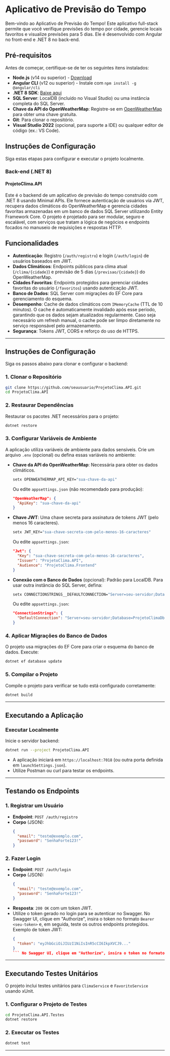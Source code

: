 # Aplicativo de Previsão do Tempo

Bem-vindo ao Aplicativo de Previsão do Tempo! Este aplicativo full-stack permite que você verifique previsões do tempo por cidade, gerencie locais favoritos e visualize previsões para 5 dias. Ele é desenvolvido com Angular no front-end e .NET 8 no back-end.

## Pré-requisitos

Antes de começar, certifique-se de ter os seguintes itens instalados:
- **Node.js** (v14 ou superior) - [Download](https://nodejs.org/)
- **Angular CLI** (v12 ou superior) - Instale com `npm install -g @angular/cli`
- **.NET 8 SDK**: [Baixe aqui](https://dotnet.microsoft.com/download/dotnet/8.0)
- **SQL Server**: LocalDB (incluído no Visual Studio) ou uma instância completa do SQL Server.
- **Chave da API do OpenWeatherMap**: Registre-se em [OpenWeatherMap](https://openweathermap.org/) para obter uma chave gratuita.
- **Git**: Para clonar o repositório.
- **Visual Studio 2022** (opcional, para suporte a IDE) ou qualquer editor de código (ex.: VS Code).

## Instruções de Configuração

Siga estas etapas para configurar e executar o projeto localmente.

### Back-end (.NET 8)
#### ProjetoClima.API

Este é o backend de um aplicativo de previsão do tempo construído com .NET 8 usando Minimal APIs. Ele fornece autenticação de usuários via JWT, recupera dados climáticos do OpenWeatherMap e gerencia cidades favoritas armazenadas em um banco de dados SQL Server utilizando Entity Framework Core. O projeto é projetado para ser modular, seguro e escalável, com serviços que tratam a lógica de negócios e endpoints focados no manuseio de requisições e respostas HTTP.

## Funcionalidades

- **Autenticação**: Registro (`/auth/registro`) e login (`/auth/login`) de usuários baseados em JWT.
- **Dados Climáticos**: Endpoints públicos para clima atual (`/clima/{cidade}`) e previsão de 5 dias (`/previsao/{cidade}`) do OpenWeatherMap.
- **Cidades Favoritas**: Endpoints protegidos para gerenciar cidades favoritas do usuário (`/favoritos`) usando autenticação JWT.
- **Banco de Dados**: SQL Server com migrações do EF Core para gerenciamento do esquema.
- **Desempenho**: Cache de dados climáticos com `IMemoryCache` (TTL de 10 minutos). O cache é automaticamente invalidado após esse período, garantindo que os dados sejam atualizados regularmente. Caso seja necessário um refresh manual, o cache pode ser limpo diretamente no serviço responsável pelo armazenamento.
- **Segurança**: Tokens JWT, CORS e reforço do uso de HTTPS.

---

## Instruções de Configuração

Siga os passos abaixo para clonar e configurar o backend:

### 1. Clonar o Repositório

```bash
git clone https://github.com/seuusuario/ProjetoClima.API.git
cd ProjetoClima.API
```

### 2. Restaurar Dependências

Restaurar os pacotes .NET necessários para o projeto:

```bash
dotnet restore
```

### 3. Configurar Variáveis de Ambiente

A aplicação utiliza variáveis de ambiente para dados sensíveis. Crie um arquivo `.env` (opcional) ou defina essas variáveis no ambiente:

- **Chave da API do OpenWeatherMap**: Necessária para obter os dados climáticos.

  ```bash
  setx OPENWEATHERMAP_API_KEY="sua-chave-da-api"
  ```

  Ou edite `appsettings.json` (não recomendado para produção):

  ```json
  "OpenWeatherMap": {
    "ApiKey": "sua-chave-da-api"
  }
  ```

- **Chave JWT**: Uma chave secreta para assinatura de tokens JWT (pelo menos 16 caracteres).

  ```bash
  setx JWT_KEY="sua-chave-secreta-com-pelo-menos-16-caracteres"
  ```

  Ou edite `appsettings.json`:

  ```json
  "Jwt": {
    "Key": "sua-chave-secreta-com-pelo-menos-16-caracteres",
    "Issuer": "ProjetoClima.API",
    "Audience": "ProjetoClima.Frontend"
  }
  ```

- **Conexão com o Banco de Dados** (opcional): Padrão para LocalDB. Para usar outra instância do SQL Server, defina:

  ```bash
  setx CONNECTIONSTRINGS__DEFAULTCONNECTION="Server=seu-servidor;Database=ProjetoClimaDb;User Id=seu-usuario;Password=sua-senha;"
  ```
  
  Ou edite `appsettings.json`:

  ```json
  "ConnectionStrings": {
    "DefaultConnection": "Server=seu-servidor;Database=ProjetoClimaDb;User Id=seu-usuario;Password=sua-senha;"
  }
  ```

### 4. Aplicar Migrações do Banco de Dados

O projeto usa migrações do EF Core para criar o esquema do banco de dados. Execute:

```bash
dotnet ef database update
```

### 5. Compilar o Projeto

Compile o projeto para verificar se tudo está configurado corretamente:

```bash
dotnet build
```

---

## Executando a Aplicação

### Executar Localmente

Inicie o servidor backend:

```bash
dotnet run --project ProjetoClima.API
```

- A aplicação iniciará em `https://localhost:7018` (ou outra porta definida em `launchSettings.json`).
- Utilize Postman ou curl para testar os endpoints.

---

## Testando os Endpoints

### 1. Registrar um Usuário

- **Endpoint**: `POST /auth/registro`
- **Corpo** (JSON):
  ```json
  {
    "email": "teste@exemplo.com",
    "password": "SenhaForte123!"
  }
  ```

### 2. Fazer Login

- **Endpoint**: `POST /auth/login`
- **Corpo** (JSON):
  ```json
  {
    "email": "teste@exemplo.com",
    "password": "SenhaForte123!"
  }
  ```
- **Resposta**: `200 OK` com um token JWT.
- Utilize o token gerado no login para se autenticar no Swagger. No Swagger UI, clique em "Authorize", insira o token no formato `Bearer <seu-token>` e, em seguida, teste os outros endpoints protegidos. Exemplo de token JWT:
  ````json
  {
    "token": "eyJhbGciOiJIUzI1NiIsInR5cCI6IkpXVCJ9..."
  }
  ``` No Swagger UI, clique em "Authorize", insira o token no formato `<seu-token>` e, em seguida, teste os outros endpoints protegidos.
  ````

---

## Executando Testes Unitários

O projeto inclui testes unitários para `ClimaService` e `FavoritoService` usando xUnit.

### 1. Configurar o Projeto de Testes

```bash
cd ProjetoClima.API.Testes
dotnet restore
```

### 2. Executar os Testes

```bash
dotnet test
```

---
